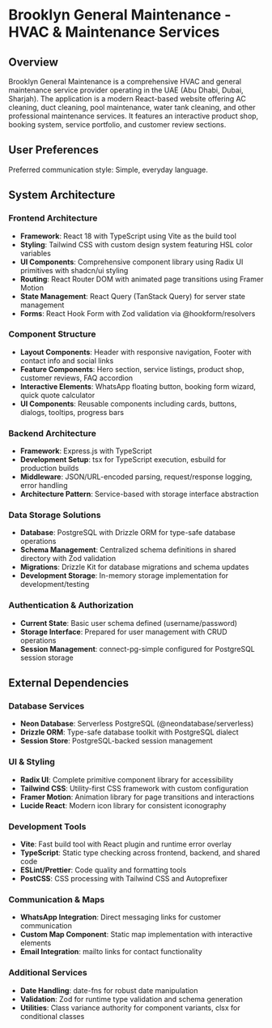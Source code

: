 # Brooklyn General Maintenance - HVAC & Maintenance Services

## Overview

Brooklyn General Maintenance is a comprehensive HVAC and general maintenance service provider operating in the UAE (Abu Dhabi, Dubai, Sharjah). The application is a modern React-based website offering AC cleaning, duct cleaning, pool maintenance, water tank cleaning, and other professional maintenance services. It features an interactive product shop, booking system, service portfolio, and customer review sections.

## User Preferences

Preferred communication style: Simple, everyday language.

## System Architecture

### Frontend Architecture
- **Framework**: React 18 with TypeScript using Vite as the build tool
- **Styling**: Tailwind CSS with custom design system featuring HSL color variables
- **UI Components**: Comprehensive component library using Radix UI primitives with shadcn/ui styling
- **Routing**: React Router DOM with animated page transitions using Framer Motion
- **State Management**: React Query (TanStack Query) for server state management
- **Forms**: React Hook Form with Zod validation via @hookform/resolvers

### Component Structure
- **Layout Components**: Header with responsive navigation, Footer with contact info and social links
- **Feature Components**: Hero section, service listings, product shop, customer reviews, FAQ accordion
- **Interactive Elements**: WhatsApp floating button, booking form wizard, quick quote calculator
- **UI Components**: Reusable components including cards, buttons, dialogs, tooltips, progress bars

### Backend Architecture
- **Framework**: Express.js with TypeScript
- **Development Setup**: tsx for TypeScript execution, esbuild for production builds
- **Middleware**: JSON/URL-encoded parsing, request/response logging, error handling
- **Architecture Pattern**: Service-based with storage interface abstraction

### Data Storage Solutions
- **Database**: PostgreSQL with Drizzle ORM for type-safe database operations
- **Schema Management**: Centralized schema definitions in shared directory with Zod validation
- **Migrations**: Drizzle Kit for database migrations and schema updates
- **Development Storage**: In-memory storage implementation for development/testing

### Authentication & Authorization
- **Current State**: Basic user schema defined (username/password)
- **Storage Interface**: Prepared for user management with CRUD operations
- **Session Management**: connect-pg-simple configured for PostgreSQL session storage

## External Dependencies

### Database Services
- **Neon Database**: Serverless PostgreSQL (@neondatabase/serverless)
- **Drizzle ORM**: Type-safe database toolkit with PostgreSQL dialect
- **Session Store**: PostgreSQL-backed session management

### UI & Styling
- **Radix UI**: Complete primitive component library for accessibility
- **Tailwind CSS**: Utility-first CSS framework with custom configuration
- **Framer Motion**: Animation library for page transitions and interactions
- **Lucide React**: Modern icon library for consistent iconography

### Development Tools
- **Vite**: Fast build tool with React plugin and runtime error overlay
- **TypeScript**: Static type checking across frontend, backend, and shared code
- **ESLint/Prettier**: Code quality and formatting tools
- **PostCSS**: CSS processing with Tailwind CSS and Autoprefixer

### Communication & Maps
- **WhatsApp Integration**: Direct messaging links for customer communication
- **Custom Map Component**: Static map implementation with interactive elements
- **Email Integration**: mailto links for contact functionality

### Additional Services
- **Date Handling**: date-fns for robust date manipulation
- **Validation**: Zod for runtime type validation and schema generation
- **Utilities**: Class variance authority for component variants, clsx for conditional classes